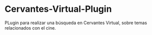 # Cervantes-Virtual-Plugin
PLugin para realizar una búsqueda en Cervantes Virtual, sobre temas relacionados con el cine.
